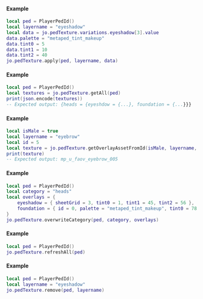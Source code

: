 <!-- #region g_client|jo.pedTexture.apply -->
#### Example
```lua
local ped = PlayerPedId()
local layername = "eyeshadow"
local data = jo.pedTexture.variations.eyeshadow[3].value
data.palette = "metaped_tint_makeup"
data.tint0 = 5
data.tint1 = 10
data.tint2 = 40
jo.pedTexture.apply(ped, layername, data)

```
<!-- #endregion g_client|jo.pedTexture.apply -->


<!-- #region g_client|jo.pedTexture.getAll -->
#### Example
```lua
local ped = PlayerPedId()
local textures = jo.pedTexture.getAll(ped)
print(json.encode(textures))
-- Expected output: {heads = {eyeshdow = {...}, foundation = {...}}}

```
<!-- #endregion g_client|jo.pedTexture.getAll -->


<!-- #region g_client|jo.pedTexture.getOverlayAssetFromId -->
#### Example
```lua
local isMale = true
local layername = "eyebrow"
local id = 5
local texture = jo.pedTexture.getOverlayAssetFromId(isMale, layername, id)
print(texture)
-- Expected output: mp_u_faov_eyebrow_005

```
<!-- #endregion g_client|jo.pedTexture.getOverlayAssetFromId -->


<!-- #region g_client|jo.pedTexture.overwriteCategory -->
#### Example
```lua
local ped = PlayerPedId()
local category = "heads"
local overlays = {
    eyeshadow = { sheetGrid = 3, tint0 = 1, tint1 = 45, tint2 = 56 },
    foundation = { id = 0, palette = "metaped_tint_makeup", tint0 = 78 }
}
jo.pedTexture.overwriteCategory(ped, category, overlays)

```
<!-- #endregion g_client|jo.pedTexture.overwriteCategory -->


<!-- #region g_client|jo.pedTexture.refreshAll -->
#### Example
```lua
local ped = PlayerPedId()
jo.pedTexture.refreshAll(ped)

```
<!-- #endregion g_client|jo.pedTexture.refreshAll -->


<!-- #region g_client|jo.pedTexture.remove -->
#### Example
```lua
local ped = PlayerPedId()
local layername = "eyeshadow"
jo.pedTexture.remove(ped, layername)

```
<!-- #endregion g_client|jo.pedTexture.remove -->

